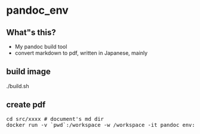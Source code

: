 # pandoc_env

## What"s this?
- My pandoc build tool
- convert markdown to pdf, written in Japanese, mainly

## build image
./build.sh

## create pdf
<pre>
cd src/xxxx # document's md dir
docker run -v `pwd`:/workspace -w /workspace -it pandoc_env:latest pandoc *.md -f markdown+hard_line_breaks -F pandoc-plantuml-filter -F pandoc-crossref -o output.pdf -V documentclass=ltjsarticle --latex-engine=lualatex -N --toc --highlight-style=tango
</pre>
